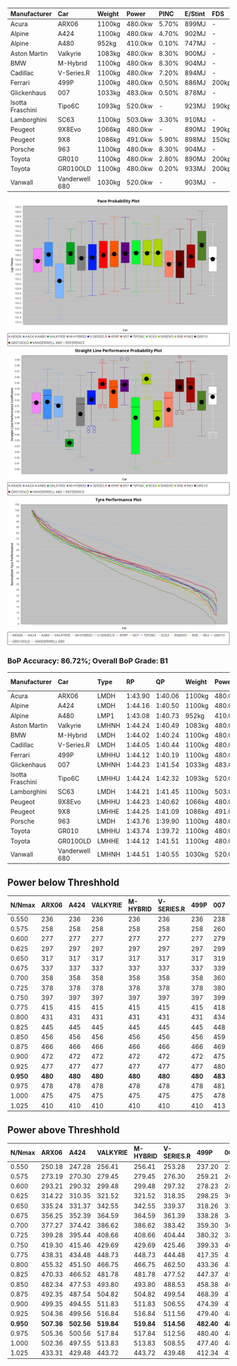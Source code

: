 | Manufacturer     | Car            | Weight | Power   | PINC    | E/Stint | FDS     |
|:-|:-|:-|:-|:-|:-|:-|
| Acura            | ARX06          | 1100kg | 480.0kw | 5.70%   | 899MJ   |    -    |
| Alpine           | A424           | 1100kg | 480.0kw | 4.70%   | 902MJ   |    -    |
| Alpine           | A480           | 952kg  | 410.0kw | 0.10%   | 747MJ   |    -    |
| Aston Martin     | Valkyrie       | 1083kg | 480.0kw | 8.30%   | 900MJ   |    -    |
| BMW              | M-Hybrid       | 1100kg | 480.0kw | 8.30%   | 904MJ   |    -    |
| Cadillac         | V-Series.R     | 1100kg | 480.0kw | 7.20%   | 894MJ   |    -    |
| Ferrari          | 499P           | 1100kg | 480.0kw | 0.50%   | 886MJ   | 200kph  |
| Glickenhaus      | 007            | 1033kg | 483.0kw | 0.50%   | 878MJ   |    -    |
| Isotta Fraschini | Tipo6C         | 1093kg | 520.0kw |    -    | 923MJ   | 190kph  |
| Lamborghini      | SC63           | 1100kg | 503.0kw | 3.30%   | 910MJ   |    -    |
| Peugeot          | 9X8Evo         | 1066kg | 480.0kw |    -    | 890MJ   | 190kph  |
| Peugeot          | 9X8            | 1086kg | 491.0kw | 5.90%   | 898MJ   | 150kph  |
| Porsche          | 963            | 1100kg | 480.0kw | 8.30%   | 904MJ   |    -    |
| Toyota           | GR010          | 1100kg | 480.0kw | 2.80%   | 890MJ   | 200kph  |
| Toyota           | GR010OLD       | 1100kg | 480.0kw | 0.20%   | 933MJ   | 200kph  |
| Vanwall          | Vanderwell 680 | 1030kg | 520.0kw |    -    | 903MJ   |    -    |

![PACECHART](./IMG/AUTO.png)
![STRAIGHTLINEPERFORMANCECHART](./IMG/AUTO_sp.png)
![TYREPERFORMANCECHART](./IMG/AUTO_tw.png)

### BoP Accuracy: 86.72%; Overall BoP Grade: B1
| Manufacturer     | Car            | Type  | RP      | QP      | Weight | Power¹  | Threshhold | PINC    | Power²   | E/Stint | AVG Vmax  | FDS     | RDLC | L/Stint | BOP-Grade | Model Accuracy | Model Points | Match%  | SimDiff |
|:-|:-|:-|:-|:-|:-|:-|:-|:-|:-|:-|:-|:-|:-|:-|:-|:-|:-|:-|:-|
| Acura            | ARX06          | LMDH  | 1:43.90 | 1:40.06 | 1100kg | 480.0kw | 250.0kph   | 5.70%   | 507.40kw |  899MJ  | 300.65kph |    -    | 0.98 | 33      | -B2       | 100.00%        | 996          | 82.88%  | #       |
| Alpine           | A424           | LMDH  | 1:44.16 | 1:40.50 | 1100kg | 480.0kw | 250.0kph   | 4.70%   | 502.60kw |  902MJ  | 300.47kph |    -    | 0.98 | 33      | ~A1       | 99.58%         | 1429         | 95.20%  | +0.66   |
| Alpine           | A480           | LMP1  | 1:43.08 | 1:40.73 |  952kg | 410.0kw | 250.0kph   | 0.10%   | 410.40kw |  747MJ  | 298.61kph |    -    | 0.98 | 31      | -E2       | 94.94%         | 1689         | 52.73%  | #       |
| Aston Martin     | Valkyrie       | LMHNH | 1:44.24 | 1:40.49 | 1083kg | 480.0kw | 250.0kph   | 8.30%   | 519.80kw |  900MJ  | 290.75kph |    -    | 1.02 | 33      | +C2       | 100.00%        | 247          | 74.06%  | +0.61   |
| BMW              | M-Hybrid       | LMDH  | 1:44.02 | 1:40.24 | 1100kg | 480.0kw | 250.0kph   | 8.30%   | 519.80kw |  904MJ  | 298.42kph |    -    | 0.98 | 33      | ~A1       | 99.97%         | 2912         | 100.00% | +0.40   |
| Cadillac         | V-Series.R     | LMDH  | 1:44.05 | 1:40.44 | 1100kg | 480.0kw | 250.0kph   | 7.20%   | 514.60kw |  894MJ  | 300.85kph |    -    | 0.98 | 33      | ~A1       | 99.49%         | 5225         | 96.67%  | +0.96   |
| Ferrari          | 499P           | LMHHU | 1:44.12 | 1:40.19 | 1100kg | 480.0kw | 250.0kph   | 0.50%   | 482.40kw |  886MJ  | 302.67kph | 200kph  | 1.00 | 33      | ~A1       | 100.00%        | 5378         | 100.00% | +0.83   |
| Glickenhaus      | 007            | LMHNH | 1:44.23 | 1:41.54 | 1033kg | 483.0kw | 250.0kph   | 0.50%   | 485.40kw |  878MJ  | 305.40kph |    -    | 0.96 | 33      | +B1       | 93.90%         | 2170         | 89.27%  | #       |
| Isotta Fraschini | Tipo6C         | LMHHU | 1:44.24 | 1:42.32 | 1093kg | 520.0kw | 250.0kph   |    -    | 520.00kw |  923MJ  | 304.93kph | 190kph  | 1.02 | 33      | +C2       | 100.00%        | 132          | 72.74%  | -0.70   |
| Lamborghini      | SC63           | LMDH  | 1:44.21 | 1:41.45 | 1100kg | 503.0kw | 250.0kph   | 3.30%   | 519.60kw |  910MJ  | 297.90kph |    -    | 1.01 | 33      | ~A1       | 100.00%        | 784          | 98.02%  | -0.48   |
| Peugeot          | 9X8Evo         | LMHHU | 1:44.23 | 1:40.62 | 1066kg | 480.0kw | 250.0kph   |    -    | 480.00kw |  890MJ  | 306.08kph | 190kph  | 1.00 | 33      | +A2       | 100.00%        | 1459         | 92.99%  | +0.95   |
| Peugeot          | 9X8            | LMHHE | 1:44.25 | 1:41.09 | 1086kg | 491.0kw | 250.0kph   | 5.90%   | 520.00kw |  898MJ  | 298.09kph | 150kph  | 1.00 | 33      | +B1       | 99.18%         | 4817         | 88.63%  | -0.28   |
| Porsche          | 963            | LMDH  | 1:43.76 | 1:39.90 | 1100kg | 480.0kw | 250.0kph   | 8.30%   | 519.80kw |  904MJ  | 299.65kph |    -    | 0.98 | 33      | -B1       | 99.92%         | 14207        | 85.29%  | +0.70   |
| Toyota           | GR010          | LMHHU | 1:43.74 | 1:39.72 | 1100kg | 480.0kw | 250.0kph   | 2.80%   | 493.40kw |  890MJ  | 302.97kph | 200kph  | 1.00 | 33      | -B1       | 99.86%         | 4280         | 86.35%  | +1.02   |
| Toyota           | GR010OLD       | LMHHE | 1:44.12 | 1:41.51 | 1100kg | 480.0kw | 250.0kph   | 0.20%   | 481.00kw |  933MJ  | 302.65kph | 200kph  | 1.00 | 33      | +B2       | 99.46%         | 925          | 82.47%  | #       |
| Vanwall          | Vanderwell 680 | LMHNH | 1:44.51 | 1:40.55 | 1030kg | 520.0kw | 0.0kph     |    -    | 520.00kw |  903MJ  | 306.45kph |    -    | 1.01 | 33      | +A2       | 95.82%         | 642          | 90.14%  | #       |

## Power below Threshhold
| N/Nmax    | ARX06   | A424    | VALKYRIE | M-HYBRID | V-SERIES.R | 499P    | 007     | TIPO6C  | SC63    | 9X8EVO  | 9X8     | 963     | GR010   | GR010OLD | VANDERWELL 680 | ​     | RPM      | A480            |
|:-|:-|:-|:-|:-|:-|:-|:-|:-|:-|:-|:-|:-|:-|:-|:-|:-|:-|:-|
|  0.550    |  236    |  236    |  236     |  236     |  236       |  236    |  238    |  256    |  248    |  236    |  242    |  236    |  236    |  236     |  256           |  ​    |   --     |  0.00           |
|  0.575    |  258    |  258    |  258     |  258     |  258       |  258    |  260    |  279    |  271    |  258    |  264    |  258    |  258    |  258     |  279           |  ​    |   --     |  0.00           |
|  0.600    |  277    |  277    |  277     |  277     |  277       |  277    |  279    |  300    |  291    |  277    |  284    |  277    |  277    |  277     |  300           |  ​    |   --     |  0.00           |
|  0.625    |  297    |  297    |  297     |  297     |  297       |  297    |  299    |  322    |  311    |  297    |  304    |  297    |  297    |  297     |  322           |  ​    |   --     |  0.00           |
|  0.650    |  317    |  317    |  317     |  317     |  317       |  317    |  319    |  343    |  332    |  317    |  324    |  317    |  317    |  317     |  343           |  ​    |   --     |  0.00           |
|  0.675    |  337    |  337    |  337     |  337     |  337       |  337    |  339    |  365    |  353    |  337    |  345    |  337    |  337    |  337     |  365           |  ​    |   --     |  0.00           |
|  0.700    |  358    |  358    |  358     |  358     |  358       |  358    |  360    |  387    |  374    |  358    |  366    |  358    |  358    |  358     |  387           |  ​    |   --     |  0.00           |
|  0.725    |  378    |  378    |  378     |  378     |  378       |  378    |  380    |  409    |  395    |  378    |  386    |  378    |  378    |  378     |  409           |  ​    |   --     |  0.00           |
|  0.750    |  397    |  397    |  397     |  397     |  397       |  397    |  399    |  430    |  416    |  397    |  406    |  397    |  397    |  397     |  430           |  ​    |   --     |  0.00           |
|  0.775    |  415    |  415    |  415     |  415     |  415       |  415    |  418    |  449    |  435    |  415    |  424    |  415    |  415    |  415     |  449           |  ​    |  5000    |  -3,217,025.82  |
|  0.800    |  431    |  431    |  431     |  431     |  431       |  431    |  434    |  467    |  452    |  431    |  441    |  431    |  431    |  431     |  467           |  ​    |  5500    |  -3,503,743.91  |
|  0.825    |  445    |  445    |  445     |  445     |  445       |  445    |  448    |  482    |  467    |  445    |  455    |  445    |  445    |  445     |  482           |  ​    |  5999    |  -3,804,488.53  |
|  0.850    |  456    |  456    |  456     |  456     |  456       |  456    |  459    |  494    |  478    |  456    |  466    |  456    |  456    |  456     |  494           |  ​    |  6499    |  -4,119,258.68  |
|  0.875    |  466    |  466    |  466     |  466     |  466       |  466    |  469    |  505    |  488    |  466    |  476    |  466    |  466    |  466     |  505           |  ​    |  7000    |  -4,448,055.38  |
|  0.900    |  472    |  472    |  472     |  472     |  472       |  472    |  475    |  512    |  495    |  472    |  483    |  472    |  472    |  472     |  512           |  ​    |  7500    |  -4,790,877.61  |
|  0.925    |  477    |  477    |  477     |  477     |  477       |  477    |  480    |  517    |  500    |  477    |  488    |  477    |  477    |  477     |  517           |  ​    |  8000    |  407.22         |
| **0.950** | **480** | **480** | **480**  | **480**  | **480**    | **480** | **483** | **520** | **503** | **480** | **491** | **480** | **480** | **480**  | **520**        | **​** | **8499** | **410.22**      |
|  0.975    |  478    |  478    |  478     |  478     |  478       |  478    |  481    |  518    |  501    |  478    |  489    |  478    |  478    |  478     |  518           |  ​    |  9000    |  205.11         |
|  1.000    |  475    |  475    |  475     |  475     |  475       |  475    |  478    |  514    |  498    |  475    |  486    |  475    |  475    |  475     |  514           |  ​    |   --     |  0.00           |
|  1.025    |  410    |  410    |  410     |  410     |  410       |  410    |  413    |  444    |  430    |  410    |  419    |  410    |  410    |  410     |  444           |  ​    |   --     |  0.00           |

## Power above Threshhold
| N/Nmax    | ARX06      | A424       | VALKYRIE   | M-HYBRID   | V-SERIES.R | 499P       | 007        | TIPO6C  | SC63       | 9X8EVO  | 9X8        | 963        | GR010      | GR010OLD   | VANDERWELL 680 | ​     | RPM      | A480            |
|:-|:-|:-|:-|:-|:-|:-|:-|:-|:-|:-|:-|:-|:-|:-|:-|:-|:-|:-|
|  0.550    |  250.18    |  247.28    |  256.41    |  256.41    |  253.28    |  237.20    |  239.20    |  256    |  256.30    |  236    |  256.48    |  256.41    |  243.22    |  236.47    |  256           |  ​    |   --     |  0.00           |
|  0.575    |  273.19    |  270.30    |  279.45    |  279.45    |  276.30    |  259.21    |  261.22    |  279    |  279.32    |  258    |  279.52    |  279.45    |  265.24    |  258.52    |  279           |  ​    |   --     |  0.00           |
|  0.600    |  293.21    |  290.32    |  299.48    |  299.48    |  297.32    |  278.23    |  280.24    |  300    |  299.35    |  277    |  299.56    |  299.48    |  285.25    |  277.55    |  300           |  ​    |   --     |  0.00           |
|  0.625    |  314.22    |  310.35    |  321.52    |  321.52    |  318.35    |  298.25    |  300.26    |  322    |  321.37    |  297    |  321.60    |  321.52    |  305.27    |  297.59    |  322           |  ​    |   --     |  0.00           |
|  0.650    |  335.24    |  331.37    |  342.55    |  342.55    |  339.37    |  318.26    |  320.27    |  343    |  342.39    |  317    |  342.64    |  342.55    |  325.29    |  317.63    |  343           |  ​    |   --     |  0.00           |
|  0.675    |  356.25    |  352.39    |  364.59    |  364.59    |  361.39    |  338.28    |  341.29    |  365    |  364.42    |  337    |  364.68    |  364.59    |  346.31    |  337.67    |  365           |  ​    |   --     |  0.00           |
|  0.700    |  377.27    |  374.42    |  386.62    |  386.62    |  383.42    |  359.30    |  362.31    |  387    |  386.45    |  358    |  386.72    |  386.62    |  367.33    |  358.72    |  387           |  ​    |   --     |  0.00           |
|  0.725    |  399.28    |  395.44    |  408.66    |  408.66    |  404.44    |  380.32    |  382.33    |  409    |  408.47    |  378    |  408.76    |  408.66    |  388.35    |  378.76    |  409           |  ​    |   --     |  0.00           |
|  0.750    |  419.30    |  415.46    |  429.69    |  429.69    |  425.46    |  399.33    |  401.34    |  430    |  429.50    |  397    |  429.80    |  429.69    |  407.36    |  397.79    |  430           |  ​    |   --     |  0.00           |
|  0.775    |  438.31    |  434.48    |  448.73    |  448.73    |  444.48    |  417.35    |  419.36    |  449    |  448.52    |  415    |  448.84    |  448.73    |  426.38    |  415.83    |  449           |  ​    |  5000    |  -3,217,025.82  |
|  0.800    |  455.32    |  451.50    |  466.75    |  466.75    |  462.50    |  433.36    |  436.37    |  467    |  466.54    |  431    |  466.87    |  466.75    |  443.40    |  431.86    |  467           |  ​    |  5500    |  -3,503,743.91  |
|  0.825    |  470.33    |  466.52    |  481.78    |  481.78    |  477.52    |  447.37    |  450.39    |  482    |  481.56    |  445    |  481.90    |  481.78    |  457.41    |  445.89    |  482           |  ​    |  5999    |  -3,804,488.53  |
|  0.850    |  482.34    |  477.53    |  493.80    |  493.80    |  488.53    |  458.38    |  461.39    |  494    |  493.57    |  456    |  493.92    |  493.80    |  468.42    |  456.91    |  494           |  ​    |  6499    |  -4,119,258.68  |
|  0.875    |  492.35    |  487.54    |  504.82    |  504.82    |  499.54    |  468.39    |  471.40    |  505    |  504.58    |  466    |  504.94    |  504.82    |  478.43    |  466.93    |  505           |  ​    |  7000    |  -4,448,055.38  |
|  0.900    |  499.35    |  494.55    |  511.83    |  511.83    |  506.55    |  474.39    |  477.41    |  512    |  511.59    |  472    |  511.95    |  511.83    |  485.43    |  472.94    |  512           |  ​    |  7500    |  -4,790,877.61  |
|  0.925    |  504.36    |  499.56    |  516.84    |  516.84    |  511.56    |  479.40    |  482.41    |  517    |  516.60    |  477    |  516.96    |  516.84    |  490.44    |  477.95    |  517           |  ​    |  8000    |  407.22         |
| **0.950** | **507.36** | **502.56** | **519.84** | **519.84** | **514.56** | **482.40** | **485.41** | **520** | **519.60** | **480** | **519.97** | **519.84** | **493.44** | **480.96** | **520**        | **​** | **8499** | **410.22**      |
|  0.975    |  505.36    |  500.56    |  517.84    |  517.84    |  512.56    |  480.40    |  483.41    |  518    |  517.60    |  478    |  517.97    |  517.84    |  491.44    |  478.96    |  518           |  ​    |  9000    |  205.11         |
|  1.000    |  502.36    |  497.55    |  513.83    |  513.83    |  508.55    |  477.40    |  480.41    |  514    |  513.59    |  475    |  513.96    |  513.83    |  488.44    |  475.95    |  514           |  ​    |   --     |  0.00           |
|  1.025    |  433.31    |  429.48    |  443.72    |  443.72    |  439.48    |  412.34    |  414.35    |  444    |  443.51    |  410    |  443.83    |  443.72    |  421.38    |  410.82    |  444           |  ​    |   --     |  0.00           |
